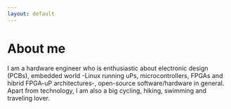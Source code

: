 ```yaml
---
layout: default
---
```

# About me

I am a hardware engineer who is enthusiastic about electronic design (PCBs), embedded world -Linux running uPs, microcontrollers, FPGAs and hibrid FPGA-uP architectures-, open-source software/hardware in general. Apart from technology, I am also a big cycling, hiking, swimming and traveling lover.
